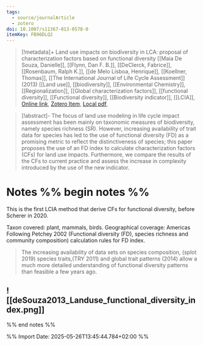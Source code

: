 ```yaml
---
tags:
  - source/journalArticle
  - zotero
doi: 10.1007/s11367-013-0578-0
itemKey: FB96DLQ2
---
```

>[!metadata]+
> Land use impacts on biodiversity in LCA: proposal of characterization factors based on functional diversity
> [[Maia De Souza, Danielle]], [[Flynn, Dan F. B.]], [[DeClerck, Fabrice]], [[Rosenbaum, Ralph K.]], [[de Melo Lisboa, Henrique]], [[Koellner, Thomas]], 
> [[The International Journal of Life Cycle Assessment]] (2013)
> [[Land use]], [[biodiversity]], [[Environmental Chemistry]], [[Regionalization]], [[Global characterization factors]], [[functional diversity]], [[Functional diversity]], [[Biodiversity indicator]], [[LCIA]], 
> [Online link](https://doi.org/10.1007/s11367-013-0578-0), [Zotero Item](zotero://select/library/items/FB96DLQ2), [Local pdf](file://C:/Users/aburg/Documents/references/zotero/storage/SW73Z6PU/s11367-013-0578-0.pdf), 

>[!abstract]-
>The focus of land use modeling in life cycle impact assessment has been mainly on taxonomic measures of biodiversity, namely species richness (SR). However, increasing availability of trait data for species has led to the use of functional diversity (FD) as a promising metric to reflect the distinctiveness of species; this paper proposes the use of an FD index to calculate characterization factors (CFs) for land use impacts. Furthermore, we compare the results of the CFs to current practice and assess the increase in complexity introduced by the use of the new indicator.

# Notes %% begin notes %% 

This is the first LCIA method that derive CFs for functional diversity, before Scherer in 2020.

Taxon covered: plant, mammals, birds.
Geographical coverage: Americas
Following Petchey 2002 (Functional diversity (FD), species richness and community composition) calculation rules for FD index.

> The increasing availability of data sets on species  composition, (splot 2019) species traits,(TRY 2011) and global trait patterns (2014) allow a much more detailed understanding of functional diversity patterns than feasible a few years ago.
 
![[deSouza2013_Landuse_functional_diversity_index.png]]
- 
%% end notes %%




%% Import Date: 2025-05-26T13:45:44.784+02:00 %%
